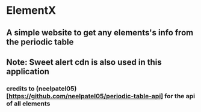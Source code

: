 # ElementX
## A simple website to get any elements's info from the periodic table
## Note: Sweet alert cdn is also used in this application 
### credits to (neelpatel05)[https://github.com/neelpatel05/periodic-table-api] for the api of all elements